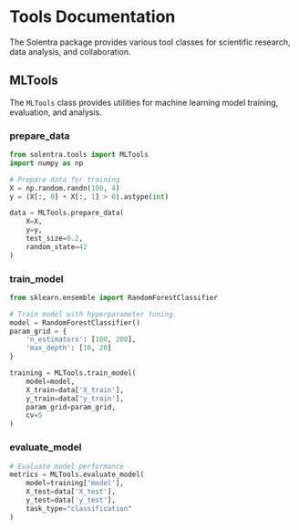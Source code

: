 # Tools Documentation

The Solentra package provides various tool classes for scientific research, data analysis, and collaboration.

## MLTools

The `MLTools` class provides utilities for machine learning model training, evaluation, and analysis.

### prepare_data

```python
from solentra.tools import MLTools
import numpy as np

# Prepare data for training
X = np.random.randn(100, 4)
y = (X[:, 0] + X[:, 1] > 0).astype(int)

data = MLTools.prepare_data(
    X=X,
    y=y,
    test_size=0.2,
    random_state=42
)
```

### train_model

```python
from sklearn.ensemble import RandomForestClassifier

# Train model with hyperparameter tuning
model = RandomForestClassifier()
param_grid = {
    'n_estimators': [100, 200],
    'max_depth': [10, 20]
}

training = MLTools.train_model(
    model=model,
    X_train=data['X_train'],
    y_train=data['y_train'],
    param_grid=param_grid,
    cv=5
)
```

### evaluate_model

```python
# Evaluate model performance
metrics = MLTools.evaluate_model(
    model=training['model'],
    X_test=data['X_test'],
    y_test=data['y_test'],
    task_type="classification"
)
```
